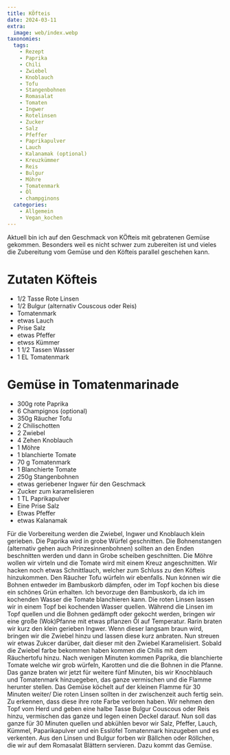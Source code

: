 ```yaml
---
title: KÖfteis
date: 2024-03-11
extra:
  image: web/index.webp
taxonomies:
  tags:
    - Rezept
    - Paprika
    - Chili
    - Zwiebel
    - Knoblauch
    - Tofu
    - Stangenbohnen
    - Romasalat
    - Tomaten
    - Ingwer
    - Rotelinsen
    - Zucker
    - Salz
    - Pfeffer
    - Paprikapulver
    - Lauch
    - Kalanamak (optional)
    - Kreuzkümmer
    - Reis
    - Bulgur
    - Möhre
    - Tomatenmark
    - Öl
    - champginons
  categories:
    - Allgemein
    - Vegan_kochen
---
```

Aktuell bin ich auf den Geschmack von KÖfteis mit gebratenen Gemüse gekommen. Besonders weil es nicht schwer zum zubereiten ist und vieles die Zubereitung vom Gemüse und den Köfteis parallel geschehen kann.
<!-- more -->

# Zutaten Köfteis
* 1/2 Tasse Rote Linsen
* 1/2 Bulgur (alternativ Couscous oder Reis)
* Tomatenmark
* etwas Lauch
* Prise Salz
* etwas Pfeffer
* etwss Kümmer
* 1 1/2 Tassen Wasser
* 1 EL Tomatenmark

# Gemüse in Tomatenmarinade
* 300g rote Paprika
* 6 Champignos (optional)
* 350g Räucher Tofu
* 2 Chilischotten
* 2 Zwiebel
* 4 Zehen Knoblauch
* 1 Möhre
* 1 blanchierte Tomate
* 70 g Tomatenmark
* 1 Blanchierte Tomate
* 250g Stangenbohnen
* etwas geriebener Ingwer fúr den Geschmack
* Zucker zum karamelisieren
* 1 TL Paprikapulver
* Eine Prise Salz
* Etwas Pfeffer
* etwas Kalanamak

Für die Vorbereitung werden die Zwiebel, Ingwer und Knoblauch klein gerieben. Die Paprika wird in grobe Würfel geschnitten. Die Bohnenstangen (alternativ gehen auch Prinzesinnenbohnen) sollten an den Enden beschnitten werden und dann in Grobe scheiben geschnitten. Die Möhre wollen wir virteln und die Tomate wird mit einem Kreuz angeschnitten. 
Wir hacken noch etwas Schnittlauch, welcher zum Schluss zu den Köfteis hinzukommen. Den Räucher Tofu würfeln wir ebenfalls. Nun kónnen wir die Bohnen entweder im Bambuskorb dämpfen, oder im Topf kochen bis diese ein schönes Grün erhalten. Ich bevorzuge den Bambuskorb, da ich im kochenden Wasser die Tomate blanchieren kann. Die roten Linsen lassen wir in einem Topf bei kochenden Wasser quellen. 
Während die Linsen im Topf quellen und die Bohnen gedämpft oder gekocht werden, bringen wir eine große (Wok)Pfanne mit etwas pflanzen Öl auf Temperatur. Rarin braten wir kurz den klein gerieben Ingwer. Wenn dieser langsam braun wird, bringen wir die Zwiebel hinzu und lassen diese kurz anbraten. Nun streuen wir etwas Zukcer darüber, dait dieser mit den Zwiebel Karamelisiert. Sobald die Zwiebel farbe bekommen haben kommen die Chilis mit dem Räuchertofu hinzu. 
Nach wenigen Minuten kommen Paprika, die blanchierte Tomate welche wir grob würfeln, Karotten und die die Bohnen in die Pfanne. Das ganze braten wir jetzt für weitere fünf Minuten, bis wir Knochblauch und Tomatenmark hinzuegeben, das ganze vermischen und die Flamme herunter stellen. Das Gemüse köchelt auf der kleinen Flamme für 30 Minuten weiter/
Die roten Linsen sollten in der zwischenzeit auch fertig sein. Zu erkennen, dass diese ihre rote Farbe verloren haben. Wir nehmen den Topf vom Herd und geben eine halbe Tasse Bulgur Couscous oder Reis hinzu, vermischen das ganze und legen einen Deckel darauf. Nun soll das ganze für 30 Minuten quellen und abkühlen bevor wir Salz, Pfeffer, Lauch, Kümmel, Paparikapulver und ein Esslöfel Tomatenmark hinzugeben und es verkenten.
Aus den Linsen und Bulgur forben wir Bällchen oder Röllchen, die wir auf dem Romasalat Blättern servieren. Dazu kommt das Gemüse. 
